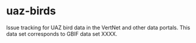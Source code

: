 # uaz-birds
Issue tracking for UAZ bird data in the VertNet and other data portals. This data set corresponds to GBIF data set XXXX.
